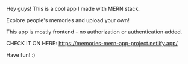 Hey guys! This is a cool app I made with MERN stack.

Explore people's memories and upload your own!

This app is mostly frontend - no authorization or authentication added.

CHECK IT ON HERE: https://memories-mern-app-project.netlify.app/

Have fun! :)

